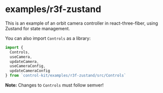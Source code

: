 # examples/r3f-zustand

This is an example of an orbit camera controller in react-three-fiber,
using Zustand for state management.

You can also import `Controls` as a library:

```js
import {
  Controls,
  useCamera,
  updateCamera,
  useCameraConfig,
  updateCameraConfig
} from `control-kit/examples/r3f-zustand/src/Controls`
```

**Note:** Changes to `Controls` must follow semver!
